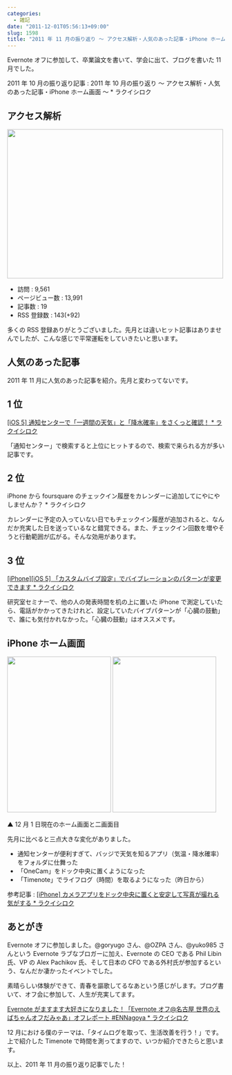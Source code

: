 ```yaml
---
categories:
  - 雑記
date: "2011-12-01T05:56:13+09:00"
slug: 1598
title: "2011 年 11 月の振り返り 〜 アクセス解析・人気のあった記事・iPhone ホーム画面 〜"
---
```


Evernote オフに参加して、卒業論文を書いて、学会に出て、ブログを書いた 11 月でした。

2011 年 10 月の振り返り記事 : 2011 年 10 月の振り返り 〜 アクセス解析・人気のあった記事・iPhone ホーム画面 〜 \* ラクイシロク

## アクセス解析

<img alt="" src="/images/2011/12/1598_1.png" width="500" height="345">

- 訪問 : 9,561
- ページビュー数 : 13,991
- 記事数 : 19
- RSS 登録数 : 143(+92)

多くの RSS 登録ありがとうございました。先月とは違いヒット記事はありませんでしたが、こんな感じで平常運転をしていきたいと思います。

## 人気のあった記事

2011 年 11 月に人気のあった記事を紹介。先月と変わってないです。

## 1 位

[[iOS 5] 通知センターで「一週間の天気」と「降水確率」をさくっと確認！ \* ラクイシロク](http://rakuishi.com/archives/921/)

「通知センター」で検索すると上位にヒットするので、検索で来られる方が多い記事です。

## 2 位

iPhone から foursquare のチェックイン履歴をカレンダーに追加してにやにやしませんか？ \* ラクイシロク

カレンダーに予定の入っていない日でもチェックイン履歴が追加されると、なんだか充実した日を送っているなと錯覚できる。また、チェックイン回数を増やそうと行動範囲が広がる。そんな効用があります。

## 3 位

[[iPhone][iOS 5] 「カスタムバイブ設定」でバイブレーションのパターンが変更できます \* ラクイシロク](http://rakuishi.com/archives/957/)

研究室セミナーで、他の人の発表時間を机の上に置いた iPhone で測定していたら、電話がかかってきたけれど、設定していたバイブパターンが「心臓の鼓動」で、誰にも気付かれなかった。「心臓の鼓動」はオススメです。

## iPhone ホーム画面

<img alt="" src="/images/2011/12/1598_2.png" width="240" height="360"> <img alt="" src="/images/2011/12/1598_3.png" width="240" height="360">

▲ 12 月 1 日現在のホーム画面と二画面目

先月に比べると三点大きな変化がありました。

- 通知センターが便利すぎて、バッジで天気を知るアプリ（気温・降水確率）をフォルダに仕舞った
- 「OneCam」をドック中央に置くようになった
- 「Timenote」でライフログ（時間）を取るようになった（昨日から）

参考記事 : [[iPhone] カメラアプリをドック中央に置くと安定して写真が撮れる気がする \* ラクイシロク](http://rakuishi.com/archives/1438/)

<app id="422845617" title="OneCam[連写,静音,ジオタグ] 2.5.1（￥170）" src="http://a3.mzstatic.com/us/r1000/084/Purple/f7/ee/21/mzl.abglnukj.100x100-75.png">

<app id="439176506" title="Timenote 1.7（￥85）" src="http://a5.mzstatic.com/us/r1000/064/Purple/15/26/20/mzl.ijwvakkx.100x100-75.png">

## あとがき

Evernote オフに参加しました。@goryugo さん、@OZPA さん、@yuko985 さんという Evernote ラブなブロガーに加え、Evernote の CEO である Phil Libin 氏、VP の Alex Pachikov 氏、そして日本の CFO である外村氏が参加するという、なんだか凄かったイベントでした。

素晴らしい体験ができて、青春を謳歌してるなあという感じがします。ブログ書いて、オフ会に参加して、人生が充実してます。

[Evernote がますます大好きになりました！「Evernote オフ@名古屋 世界のえばちゃんオフだみゃあ」オフレポート #ENNagoya \* ラクイシロク](http://rakuishi.com/archives/1288/)

12 月における僕のテーマは、「タイムログを取って、生活改善を行う！」です。上で紹介した Timenote で時間を測ってますので、いつか紹介できたらと思います。

以上、2011 年 11 月の振り返り記事でした！
